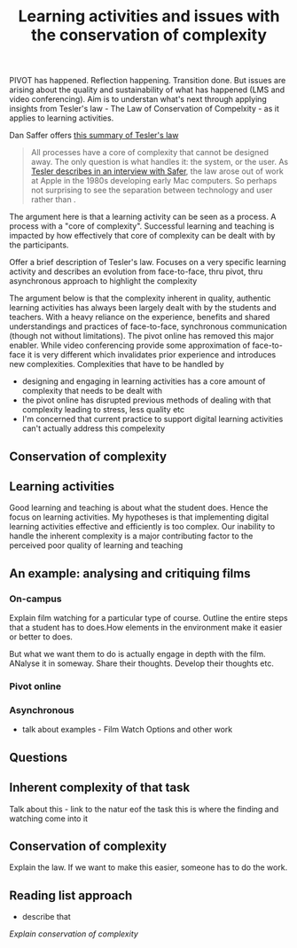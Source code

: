 ﻿---
backlinks:
- title: Blog posts
  url: /share/blog/blog-posts.html
title: Learning activities and issues with the conservation of complexity
---
PIVOT has happened. Reflection happening. Transition done. But issues are arising about the quality and sustainability of what has happened (LMS and video conferencing). Aim is to understan what's next through applying insights from Tesler's law - The Law of Conservation of Compelxity - as it applies to learning activities.

Dan Saffer offers [this summary of Tesler's law](https://medium.com/@odannyboy/controls-are-choices-7de90363d0dd)
> All processes have a core of complexity that cannot be designed away. The only question is what handles it: the system, or the user.
As [Tesler describes in an interview with Safer](https://web.archive.org/web/20080223103732/http://www.designingforinteraction.com/tesler.html), the law arose out of work at Apple in the 1980s developing early Mac computers. So perhaps not surprising to see the separation between technology and user rather than .

The argument here is that a learning activity can be seen as a process. A process with a "core of complexity". Successful learning and teaching is impacted by how effectively that core of complexity can be dealt with by the participants. 


Offer a brief description of Tesler's law.  Focuses on a very specific learning activity and describes an evolution from face-to-face, thru pivot, thru asynchronous approach to highlight the complexity

The argument below is that the complexity inherent in quality, authentic learning activities has always been largely dealt with by the students and teachers. With a heavy reliance on the experience, benefits and shared understandings and practices of face-to-face, synchronous communication (though not without limitations). The pivot online has removed this major enabler. While video conferencing provide some approximation of face-to-face it is very different which invalidates prior experience and introduces new complexities. Complexities that have to be handled by  

- designing and engaging in learning activities has a core amount of complexity that needs to be dealt with
- the pivot online has disrupted previous methods of dealing with that complexity leading to stress, less quality etc
- I'm concerned that current practice to support digital learning activities can't actually address this compelexity

## Conservation of complexity


## Learning activities

Good learning and teaching is about what the student does. Hence the focus on learning activities. 
My hypotheses is that implementing digital learning activities effective and efficiently is too complex. Our inability to handle the inherent complexity is a major contributing factor to the perceived poor quality of learning and teaching

## An example: analysing and critiquing films

### On-campus

Explain film watching for a particular type of course. Outline the entire steps that a student has to does.How elements in the environment make it easier or better to does.

But what we want them to do is actually engage in depth with the film. ANalyse it in someway. Share their thoughts. Develop their thoughts etc.

### Pivot online


### Asynchronous

- talk about examples - Film Watch Options and other work

## Questions


## Inherent complexity of that task

Talk about this - link to the natur eof the task this is where the finding and watching come into it

## Conservation of complexity

Explain the law.  If we want to make this easier, someone has to do the work.

## Reading list approach

- describe that

*Explain conservation of complexity*